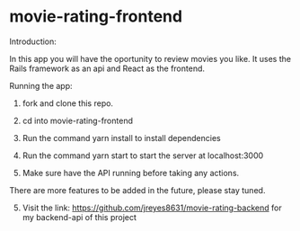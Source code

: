 # movie-rating-frontend


Introduction:

In this app you will have the oportunity to review movies you like. It uses the Rails framework as an api and React as the frontend. 

Running the app:

1. fork and clone this repo.

2. cd into movie-rating-frontend

3. Run the command yarn install to install dependencies

4. Run the command yarn start to start the server at localhost:3000

5. Make sure have the API running before taking any actions. 

There are more features to be added in the future, please stay tuned.

5. Visit the link: https://github.com/jreyes8631/movie-rating-backend for my backend-api of this project

